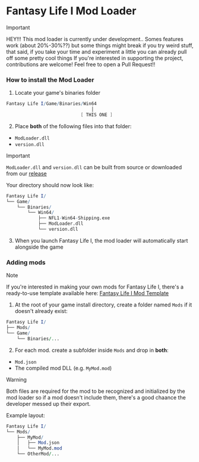 # Fantasy Life I Mod Loader
> [!IMPORTANT]
> HEY!!! This mod loader is currently under development.. Somes features work (about 20%-30%??) but some things might break if you try weird stuff, that said, if you take your time and experiment a little you can already pull off some pretty cool things
> If you're interested in supporting the project, contributions are welcome! Feel free to open a Pull Request!!

### How to install the Mod Loader
1. Locate your game's binaries folder
```mathematica
Fantasy Life I/Game/Binaries/Win64
                                │
                            [ THIS ONE ]
```
2. Place **both** of the following files into that folder:
- `ModLoader.dll`
- `version.dll`
> [!IMPORTANT]
> `ModLoader.dll` and `version.dll` can be built from source or downloaded from our [release](https://github.com/AmeliaCute/FantasyLifeI-ModLoader/releases)

Your directory should now look like:
```mathematica
Fantasy Life I/
└── Game/
    └── Binaries/
        └── Win64/
            ├── NFL1-Win64-Shipping.exe
            ├── ModLoader.dll
            └── version.dll
```
3. When you launch Fantasy Life I, the mod loader will automatically start alongside the game

### Adding mods
> [!NOTE]  
> If you're interested in making your own mods for Fantasy Life I, there's a ready-to-use template available here:
> [Fantasy Life I Mod Template](https://github.com/ReDevCafe/FantasyLifeI-ModTemplate)

1. At the root of your game install directory, create a folder named `Mods` if it doesn't already exist:
```mathematica
Fantasy Life I/
├── Mods/
└── Game/
    └── Binaries/...
```

2. For each mod. create a subfolder inside `Mods` and drop in **both**:
- `Mod.json`
- The compiled mod DLL (e.g. `MyMod.mod`)

> [!WARNING] 
> Both files are required for the mod to be recognized and initialized by the mod loader so if a mod doesn't include them, there's a good chaance the developer messed up their export. <br />

Example layout:
```mathematica
Fantasy Life I/
└── Mods/
    ├── MyMod/     
    │   ├── Mod.json 
    │   └── MyMod.mod
    └── OtherMod/... 
```
